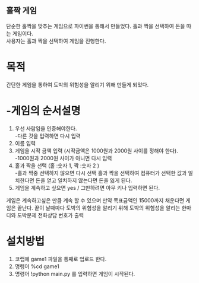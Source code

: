 ## 홀짝 게임 
단순한 홀짝을 맞추는 게임으로 파이썬을 통해서 만들었다. 홀과 짝을 선택하여 돈을 따는 게임이다.   
사용자는 홀과 짝을 선택하여 게임을 진행한다. 
# 목적
간단한 게임을 통하여 도박의 위험성을 알리기 위해 만들게 되었다.

# -게임의 순서설명
1. 우선 사람임을 인증해야한다.    
-다른 것을 입력하면 다시 입력
2. 이름 입력 
3. 게임을 시작 금액 입력 (시작금액은 1000원과 2000원 사이를 정해야 한다).  
-1000원과 2000원 사이가 아니면 다시 입력
4. 홀과 짝을 선택 (홀 :숫자 1, 짝 :숫자 2 )    
-홀과 짝중 선택하지 않으면 다시 선택 홀과 짝을 선택하여 컴퓨터가 선택한 값과 일치한다면 돈을 얻고 일치하지 않는다면 돈을 잃게 된다. 
6. 게임을 계속하고 싶으면 yes / 그만하려면 아무 키나 입력하면 된다. 

게임은 계속하고싶은 만큼 계속 할 수 있으며 만약 목표금액인 15000까지 채운다면 게임은 끝난다.
끝이 날때마다 도박의 위험성을 알리기 위해 도박의 위험성을 알리는 한마디와 도박문제 전화상담 번호가 출력

# 설치방법
1. 코랩에 game1 파일을 통째로 업로드 한다.
2. 명령어 %cd game1
3. 명령어 !python main.py 를 입력하면 게임이 시작된다. 
